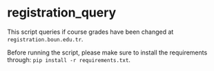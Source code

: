 # registration_query

This script queries if course grades have been changed at `registration.boun.edu.tr`.

Before running the script, please make sure to install the requirements through: `pip install -r requirements.txt`.
